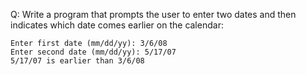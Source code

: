 Q: Write a program that prompts the user to enter two dates and then indicates
which date comes earlier on the calendar:

```
Enter first date (mm/dd/yy): 3/6/08
Enter second date (mm/dd/yy): 5/17/07
5/17/07 is earlier than 3/6/08
```
